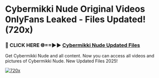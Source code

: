 # Cybermikki Nude Original Videos 0nlyFans Leaked - Files Updated! (720x)

<h3>🔴 CLICK HERE 🌐==►► <a href="https://tinyurl.com/yrmya6cz" rel="nofollow">Cybermikki Nude Updated Files</a></h3>

Get Cybermikki Nude and all content. Now you can access all videos and pictures of Cybermikki Nude. New Updated Files 2025!

[![720x](https://i.imgur.com/FMdXYCs.gif)](https://tinyurl.com/yrmya6cz)
